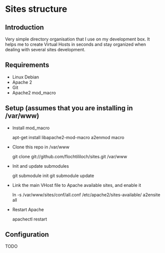Sites structure
====================

Introduction
---------------------

Very simple directory organisation that I use on my development box.
It helps me to create Virtual Hosts in seconds and stay organized when dealing with several sites development.


Requirements
---------------------

* Linux Debian
* Apache 2
* Git
* Apache2 mod_macro 


Setup (assumes that you are installing in /var/www)
---------------------

* Install mod_macro

    apt-get install libapache2-mod-macro
    a2enmod macro
    
* Clone this repo in /var/www

    git clone git://github.com/flochtililoch/sites.git /var/www

* Init and update submodules

    git submodule init
    git submodule update
    
* Link the main VHost file to Apache available sites, and enable it

    ln -s /var/www/sites/conf/all.conf /etc/apache2/sites-available/
    a2ensite all

* Restart Apache

    apachectl restart


Configuration
---------------------

TODO